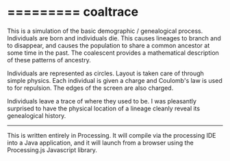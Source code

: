 =========
coaltrace
=========

This is a simulation of the basic demographic / genealogical process. Individuals are born and 
individuals die. This causes lineages to branch and to disappear, and causes the population to share 
a common ancestor at some time in the past. The coalescent provides a mathematical description of 
these patterns of ancestry.

Individuals are represented as circles. Layout is taken care of through simple physics. Each 
individual is given a charge and Coulomb's law is used to for repulsion. The edges of the screen are 
also charged.

Individuals leave a trace of where they used to be. I was pleasantly surprised to have the physical 
location of a lineage cleanly reveal its genealogical history.

----------------------------

This is written entirely in Processing.  It will compile via the processing IDE into a Java 
application, and it will launch from a browser using the Processing.js Javascript library.